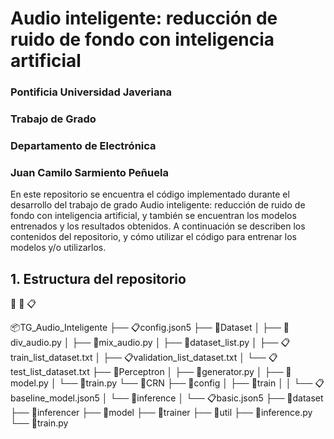 # Audio inteligente: reducción de ruido de fondo con inteligencia artificial

### Pontificia Universidad Javeriana
### Trabajo de Grado
### Departamento de Electrónica
### Juan Camilo Sarmiento Peñuela


En este repositorio se encuentra el código implementado durante el desarrollo
del trabajo de grado Audio inteligente: reducción de ruido de fondo con
inteligencia artificial, y también se encuentran los modelos entrenados y los
resultados obtenidos. A continuación se describen los contenidos del
repositorio, y cómo utilizar el código para entrenar los modelos y/o
utilizarlos.

## 1. Estructura del repositorio

:open_file_folder:
:page_with_curl:
:clipboard:

:package:TG_Audio_Inteligente
├── :clipboard:config.json5
├── :open_file_folder:Dataset
│   ├── :page_with_curl:div_audio.py
│   ├── :page_with_curl:mix_audio.py
│   ├── :page_with_curl:dataset_list.py
│   ├── :clipboard:train_list_dataset.txt
│   ├── :clipboard:validation_list_dataset.txt
│   └── :clipboard:test_list_dataset.txt
├── :open_file_folder:Perceptron
│   ├── :page_with_curl:generator.py
│   ├── :page_with_curl:model.py
│   └── :page_with_curl:train.py
└── :open_file_folder:CRN
    ├── :open_file_folder:config
    │   ├── :open_file_folder:train
    │   │   └── :clipboard:baseline_model.json5
    │   └── :open_file_folder:inference
    │       └── :clipboard:basic.json5
    ├── :open_file_folder:dataset
    ├── :open_file_folder:inferencer
    ├── :open_file_folder:model
    ├── :open_file_folder:trainer
    ├── :open_file_folder:util
    ├── :page_with_curl:inference.py
    └── :page_with_curl:train.py
